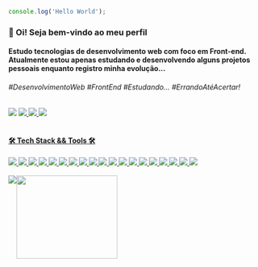 ```javascript
console.log('Hello World');
```

<h3> &#x1f50b; Oi! Seja bem-vindo ao meu perfil</h3>
<h4>Estudo tecnologias de desenvolvimento web com foco em Front-end. Atualmente estou apenas estudando e desenvolvendo alguns projetos pessoais enquanto registro minha evolução...</h4>

<h6>#DesenvolvimentoWeb #FrontEnd #Estudando... #ErrandoAtéAcertar! </h6>

<div display='flex'>
    <img src="https://img.shields.io/badge/@001.07.22-528a47?style=flat-square&logo=instagram&logoColor=fff">
        <a href='https://www.instagram.com/001.07.22?igsh=MWQyeHA2dm9iNDE3aw==' target='_blank'/>
    </img>
    <img src="https://img.shields.io/badge/Quack_Silver-528a47?style=flat-square&logo=discord&logoColor=fff">
        <a href='https://discord.com/invite/rFK2tJTr' target='_blank'/>
    </img>
    <img src="https://img.shields.io/badge/Linkedin-528a47?style=flat-square&logo=linkedin&logoColor=fff">
        <a href='#' target='_blank'/>
    </img>
    <img src="https://img.shields.io/badge/Email-528a47?style=flat-square&logo=gmail&logoColor=fff">
        <a href='brunodiasrasquinha@gmail.com' target='_blank'/>
    </img>  
</div>
                        
<br/>

<div>
   <h4> 🛠️ Tech Stack && Tools 🛠️</h4>
   <div>
       <img src="https://img.shields.io/badge/React-%23181717?style=flat-square&logo=react&logoColor=61DAFB"/>
       <img src='https://img.shields.io/badge/TypeScript-%23181717?style=flat-square&logo=typescript'/>
       <img src='https://img.shields.io/badge/JavaScript-%23181717?style=flat-square&logo=javascript'/>
       <img src='https://img.shields.io/badge/Node.js-%23181717?style=flat-square&logo=node.js'/>
       <img src='https://img.shields.io/badge/PHP-%23181717?style=flat-square&logo=php'/>
       <img src='https://img.shields.io/badge/HTML5-%23181717?style=flat-square&logo=html5'/>
       <img src='https://img.shields.io/badge/CSS3-%23181717?style=flat-square&logo=css3&logoColor=1572B6'/>
       <img src='https://img.shields.io/badge/Sass-%23181717?style=flat-square&logo=sass'/>
       <img src='https://img.shields.io/badge/Github-%23181717?style=flat-square&logo=Github'/>
       <img src='https://img.shields.io/badge/Bootstrap-%23181717?style=flat-square&logo=bootstrap'/>
       <img src='https://img.shields.io/badge/Tailwind_CSS-%23181717?style=flat-square&logo=tailwind-css'/>
       <img src='https://img.shields.io/badge/MySQL-%23181717?style=flat-square&logo=mysql'/>
       <img src='https://img.shields.io/badge/-jest-%23181717?style=flat-square&logo=jest&logoColor=white'/>
       <img src='https://img.shields.io/badge/Replit-%23181717?style=flat-square&logo=replit'/>
       <img src='https://img.shields.io/badge/VSCode-%23181717?style=flat-square&logo=visualstudiocode&logoColor=007acc'/>
       <img src='https://img.shields.io/badge/XAMPP-%23181717?style=flat-square&logo=xampp'/>
       <img src='https://img.shields.io/badge/Git-%23181717?style=flat-square&logo=git'/>
       <img src='https://img.shields.io/badge/Firebase-%23181717?style=flat-square&logo=firebase'/>
       <img src='https://img.shields.io/badge/Styled--components-%23181717?style=flat-square&logo=styled-components'/>
   </div>
</div>

<br>

<div style="display: flex;" align='center'>
    <img src='https://github-readme-stats.vercel.app/api/top-langs/?username=Bruno-rasq&layout=compact'/>
    <img src='https://media.discordapp.net/attachments/1156087460175040577/1214761832263450675/67e3a584d45f2297fb40c52ace784af6.gif?ex=65fa4a1d&is=65e7d51d&hm=43bec727095f1af2a6b137c6088a45fda0d2ea2fa708c0eff98c905fdb97740e' height='165px' width='200px'/>
</div>
